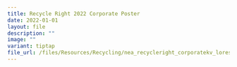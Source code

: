 ```yaml
---
title: Recycle Right 2022 Corporate Poster
date: 2022-01-01
layout: file
description: ""
image: ""
variant: tiptap
file_url: /files/Resources/Recycling/nea_recycleright_corporatekv_lores_rgb.pdf
---
```

